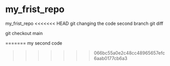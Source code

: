 # my_frist_repo
my_frist_repo
<<<<<<< HEAD
git 
changing the code second branch git diff


git checkout main 


=======
my second code
>>>>>>> 066bc55a0e2c48cc48965657efc6aab0177cb6a3
